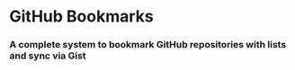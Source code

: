 # GitHub Bookmarks

### A complete system to bookmark GitHub repositories with lists and sync via Gist
